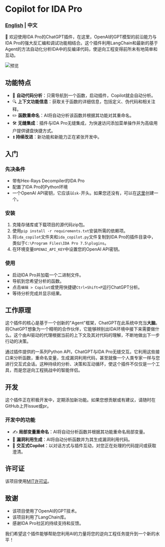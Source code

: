 # Copilot for IDA Pro

### [English](readme.md) | 中文

👋 欢迎使用IDA Pro的ChatGPT插件，在这里，OpenAI的GPT模型的前沿能力与IDA Pro的强大反汇编和调试功能相结合。这个插件利用LangChain和最新的基于Agent的方法自动化分析IDA中的反编译代码，使逆向工程变得前所未有地简单和互动。

![预览](https://github.com/Antelcat/ida_copilot/blob/main/img/Preview.gif?raw=true)

## 功能特点

- 🤖 **自动代码分析**：只需导航到一个函数，启动插件，Copilot就会自动分析。
- 🔍 **上下文功能信息**：获取关于函数的详细信息，包括定义、伪代码和相关注释。
- ✏️ **函数重命名**：AI将自动分析该函数并根据其功能对其重命名。
- 🛠️ **无缝集成**：插件与IDA Pro无缝集成，为快速访问添加菜单操作并为高级用户提供键盘快捷方式。
- ⏫ **持续改进**：新功能和新能力正在紧张开发中。

## 入门

### 先决条件

- 带有Hex-Rays Decompiler的IDA Pro
- 配置了IDA Pro的Python环境
- 一个OpenAI API密钥，它应该以`sk-`开头。如果您还没有，可以在[这里](https://platform.openai.com/account/api-keys)创建一个。

### 安装

1. 克隆存储库或下载项目的源代码zip包。
2. 使用`pip install -r requirements.txt`安装所需的依赖项。
3. 将`ida_copilot`文件夹和`ida_copilot.py`文件复制到IDA Pro的插件目录中，类似于`C:\Program Files\IDA Pro 7.5\plugins`。
4. 在环境变量`OPENAI_API_KEY`中设置您的OpenAI API密钥。

### 使用

- 启动IDA Pro并加载一个二进制文件。
- 导航到您希望分析的函数。
- 点击`编辑 > Copilot`或使用快捷键`Ctrl+Shift+P`运行ChatGPT分析。
- 等待分析完成并显示结果。

## 工作原理

这个插件的核心是基于一个创新的"Agent"框架，ChatGPT在此系统中充当**大脑**。将ChatGPT想象为一个精明的合作伙伴，它能够辨别出IDA环境中接下来需要做什么。这个由AI驱动的代理根据当前的上下文及其对代码的理解，不断地做出下一步行动的决策。

通过插件提供的一系列Python API，ChatGPT与IDA Pro无缝交互。它利用这些接口来分析函数，重命名变量，生成漏洞利用代码，甚至就像一个人类专家一样与您进行交互式会话。这种持续的分析、决策和互动循环，使这个插件不仅仅是一个工具，而是您逆向工程挑战中的智能伴侣。

## 开发

这个插件正在积极开发中，定期添加新功能。如果您想贡献或有建议，请随时在GitHub上开issue或pr。

### 开发中的功能
- ✍️ **局部变量重命名**：AI将自动分析函数并根据其功能重命名局部变量。
- 🎯 **漏洞利用生成**：AI将自动分析函数并为其生成漏洞利用代码。
- 💬 **交互式Copilot**：以对话方式与插件互动，对您正在处理的代码提问或获取澄清。

## 许可证

该项目使用[MIT许可证](LICENSE)。

## 致谢

- 该项目使用了OpenAI的GPT技术。
- 该项目利用了LangChain库。
- 感谢IDA Pro社区的持续支持和反馈。

我们希望这个插件能够帮助您利用AI的力量将您的逆向工程任务提升到一个新的水平！